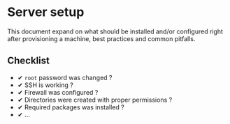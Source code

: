 # Server setup

This document expand on what should be installed and/or configured right after
provisioning a machine, best practices and common pitfalls.

## Checklist

- ✔ `root` password was changed ?
- ✔ SSH is working ?
- ✔ Firewall was configured ?
- ✔ Directories were created with proper permissions ?
- ✔ Required packages was installed ?
- ✔ ...
